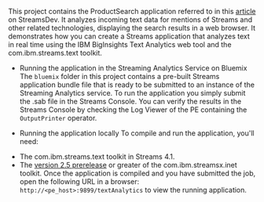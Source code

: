 This project contains the ProductSearch application referred to in this [article](https://developer.ibm.com/streamsdev/2016/03/14/real-time-text-analysis/) on StreamsDev.
It analyzes incoming text data for mentions of Streams and other related technologies, displaying the search results in  a web browser.
It demonstrates how you can create a Streams application that analyzes text in real time using the IBM BigInsights Text Analytics web tool and the com.ibm.streams.text toolkit.

+ Running the application in the Streaming Analytics Service on Bluemix
The `bluemix` folder in this project contains a pre-built Streams application bundle file that is ready to be submitted to an instance of the Streaming Analytics service.
To run the application you simply submit the .sab file in the Streams Console. You can verify the results in the Streams Console by checking the Log Viewer of the PE containing the `OutputPrinter` operator.  

+ Running the application locally
To compile and run the application, you'll need:
- The com.ibm.streams.text toolkit in Streams 4.1.
- The [version 2.5 prerelease](https://github.com/IBMStreams/streamsx.inet/releases) or greater of the com.ibm.streamsx.inet toolkit.
Once the application is compiled and you have submitted the job, open the following URL in a browser: `http://<pe_host>:9899/textAnalytics` to view the running application.
